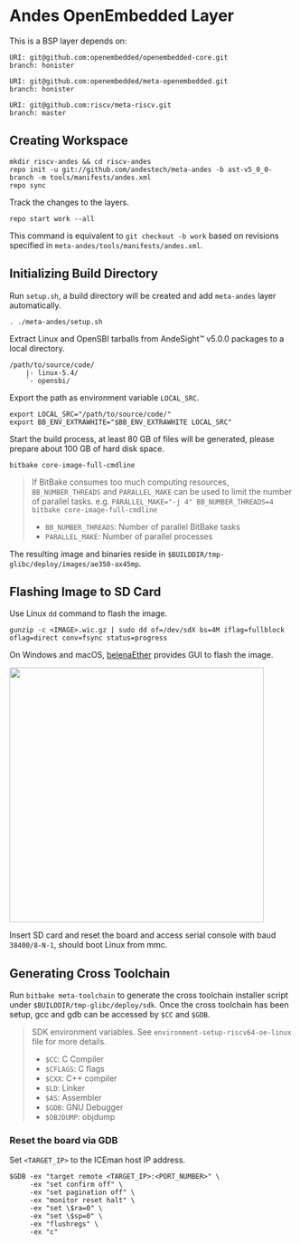 # Andes OpenEmbedded Layer

This is a BSP layer depends on:

```
URI: git@github.com:openembedded/openembedded-core.git
branch: honister

URI: git@github.com:openembedded/meta-openembedded.git
branch: honister

URI: git@github.com:riscv/meta-riscv.git
branch: master
```

## Creating Workspace

```
mkdir riscv-andes && cd riscv-andes
repo init -u git://github.com/andestech/meta-andes -b ast-v5_0_0-branch -m tools/manifests/andes.xml
repo sync
```

Track the changes to the layers.

```
repo start work --all
```

This command is equivalent to `git checkout -b work` based on revisions specified in `meta-andes/tools/manifests/andes.xml`.

## Initializing Build Directory

Run `setup.sh`, a build directory will be created and add `meta-andes` layer automatically.

```
. ./meta-andes/setup.sh
```

Extract Linux and OpenSBI tarballs from AndeSight™ v5.0.0 packages to a local directory.

```
/path/to/source/code/
	|- linux-5.4/
	`- opensbi/
```

Export the path as environment variable `LOCAL_SRC`.

```
export LOCAL_SRC="/path/to/source/code/"
export BB_ENV_EXTRAWHITE="$BB_ENV_EXTRAWHITE LOCAL_SRC"
```

Start the build process, at least 80 GB of files will be generated, please prepare about 100 GB of hard disk space.

```
bitbake core-image-full-cmdline
```

> If BitBake consumes too much computing resources, `BB_NUMBER_THREADS` and `PARALLEL_MAKE` can be used to limit the number of parallel tasks. e.g. `PARALLEL_MAKE="-j 4" BB_NUMBER_THREADS=4 bitbake core-image-full-cmdline`
> * `BB_NUMBER_THREADS`: Number of parallel BitBake tasks
> * `PARALLEL_MAKE`: Number of parallel processes

The resulting image and binaries reside in `$BUILDDIR/tmp-glibc/deploy/images/ae350-ax45mp`.

## Flashing Image to SD Card

Use Linux `dd` command to flash the image.

```
gunzip -c <IMAGE>.wic.gz | sudo dd of=/dev/sdX bs=4M iflag=fullblock oflag=direct conv=fsync status=progress
```

On Windows and macOS, [belenaEther](https://www.balena.io/etcher/) provides GUI to flash the image.

<img src="https://i.imgur.com/W7YZc8j.png" width="450px" />

Insert SD card and reset the board and access serial console with baud `38400/8-N-1`, should boot Linux from mmc.

## Generating Cross Toolchain

Run `bitbake meta-toolchain` to generate the cross toolchain installer script under `$BUILDDIR/tmp-glibc/deploy/sdk`.
Once the cross toolchain has been setup, gcc and gdb can be accessed by `$CC` and `$GDB`.

> SDK environment variables. See `environment-setup-riscv64-oe-linux` file for more details.
> * `$CC`: C Compiler
> * `$CFLAGS`: C flags
> * `$CXX`: C++ compiler
> * `$LD`: Linker
> * `$AS`: Assembler
> * `$GDB`: GNU Debugger
> * `$OBJDUMP`: objdump

### Reset the board via GDB

Set `<TARGET_IP>` to the ICEman host IP address.

```
$GDB -ex "target remote <TARGET_IP>:<PORT_NUMBER>" \
     -ex "set confirm off" \
     -ex "set pagination off" \
     -ex "monitor reset halt" \
     -ex "set \$ra=0" \
     -ex "set \$sp=0" \
     -ex "flushregs" \
     -ex "c"
```
